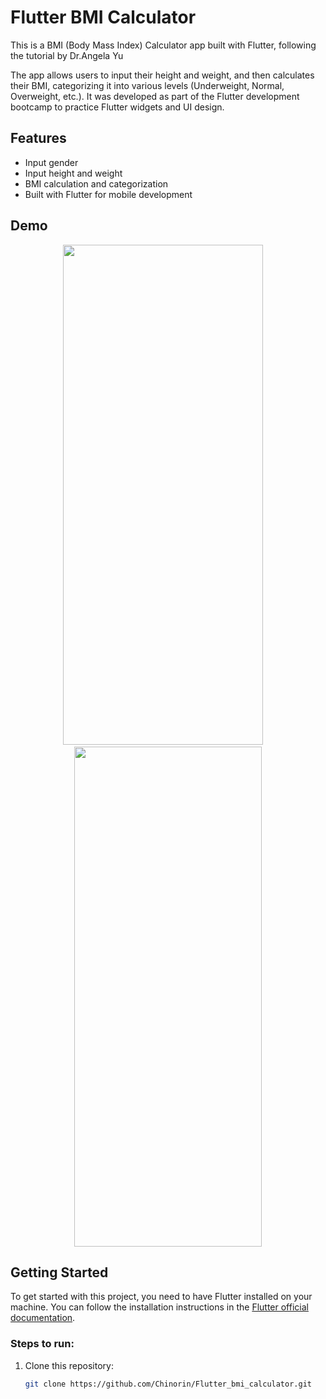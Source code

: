 # Flutter BMI Calculator

This is a BMI (Body Mass Index) Calculator app built with Flutter, following the tutorial by Dr.Angela Yu

The app allows users to input their height and weight, and then calculates their BMI, categorizing it into various levels (Underweight, Normal, Overweight, etc.). It was developed as part of the Flutter development bootcamp to practice Flutter widgets and UI design.

## Features
- Input gender
- Input height and weight
- BMI calculation and categorization
- Built with Flutter for mobile development

## Demo

<p align="center">
  <img src="https://github.com/Chinorin/Flutter_Project/assets/77388362/4939de7b-d30d-4f8f-9b89-ce0475c8d8bb" width="320" height="800"/>
  &nbsp;&nbsp;&nbsp;
  <img src="https://github.com/Chinorin/Flutter_Project/assets/77388362/c9a6e6e9-9686-42e8-9ad2-66bb4eb45da6" width="300" height="800"/>
</p>


## Getting Started

To get started with this project, you need to have Flutter installed on your machine. You can follow the installation instructions in the [Flutter official documentation](https://flutter.dev/docs/get-started/install).

### Steps to run:

1. Clone this repository:
   ```bash
   git clone https://github.com/Chinorin/Flutter_bmi_calculator.git


